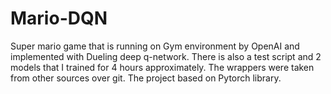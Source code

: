 # Mario-DQN
Super mario game that is running on Gym environment by OpenAI and implemented with Dueling deep q-network.
There is also a test script and 2 models that I trained for 4 hours approximately. 
The wrappers were taken from other sources over git.
The project based on Pytorch library.
